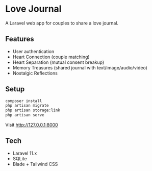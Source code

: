 # Love Journal

A Laravel web app for couples to share a love journal.

## Features
- User authentication
- Heart Connection (couple matching)
- Heart Separation (mutual consent breakup)
- Memory Treasures (shared journal with text/image/audio/video)
- Nostalgic Reflections

## Setup
```bash
composer install
php artisan migrate
php artisan storage:link
php artisan serve
```

Visit http://127.0.0.1:8000

## Tech
- Laravel 11.x
- SQLite
- Blade + Tailwind CSS
